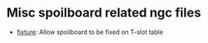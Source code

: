 # Misc spoilboard related ngc files

- [fixture](fixture/): Allow spoilboard to be fixed on T-slot table

